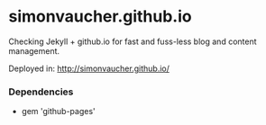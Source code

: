 # simonvaucher.github.io

Checking Jekyll + github.io for fast and fuss-less blog and content management.

Deployed in: http://simonvaucher.github.io/

### Dependencies
- gem 'github-pages'
